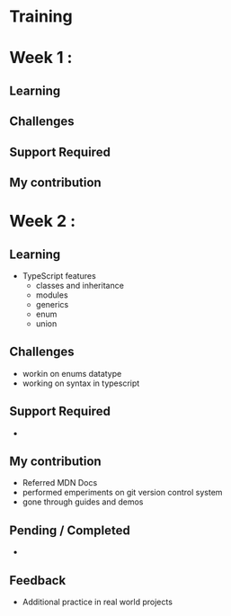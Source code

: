 # Training
 
# Week 1 :
## Learning
## Challenges
## Support Required
## My contribution
 
# Week 2 :
## Learning
  - TypeScript features
    - classes and inheritance
    - modules
    - generics
    - enum
    - union
## Challenges
  - workin on enums datatype
  - working on syntax in typescript
## Support Required
  -
## My contribution
  - Referred MDN Docs
  - performed emperiments on git version control system
  - gone through guides and demos

## Pending / Completed
  -
## Feedback
- Additional practice in real world projects 



